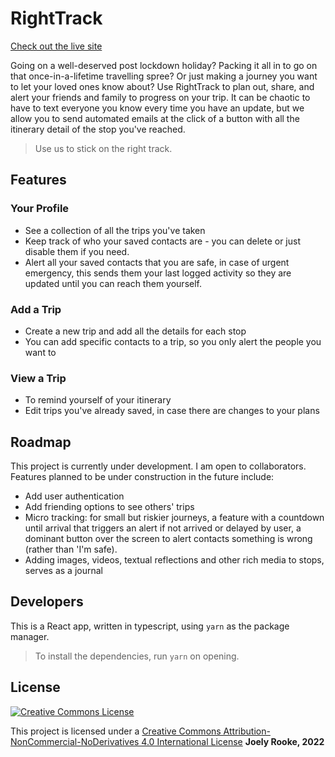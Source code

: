 # RightTrack

<a rel="Link to the RightTrack site" href="https://jr-travel-tracker.netlify.app/">Check out the live site</a>

Going on a well-deserved post lockdown holiday? Packing it all in to go on that once-in-a-lifetime travelling spree? Or just making a journey you want to let your loved ones know about? 
Use RightTrack to plan out, share, and alert your friends and family to progress on your trip. It can be chaotic to have to text everyone you know every time you have an update, but we allow you to send automated emails at the click of a button with all the itinerary detail of the stop you've reached. 
> Use us to stick on the right track.

## Features
### Your Profile
- See a collection of all the trips you've taken
- Keep track of who your saved contacts are - you can delete or just disable them if you need.
- Alert all your saved contacts that you are safe, in case of urgent emergency, this sends them your last logged activity so they are updated until you can reach them yourself.
### Add a Trip
- Create a new trip and add all the details for each stop
- You can add specific contacts to a trip, so you only alert the people you want to
### View a Trip
- To remind yourself of your itinerary
- Edit trips you've already saved, in case there are changes to your plans 

## Roadmap
This project is currently under development. I am open to collaborators. Features planned to be under construction in the future include:
- Add user authentication 
- Add friending options to see others' trips
- Micro tracking: for small but riskier journeys, a feature with a countdown until arrival that triggers an alert if not arrived or delayed by user, a dominant button over the screen to alert contacts something is wrong (rather than 'I'm safe).
- Adding images, videos, textual reflections and other rich media to stops, serves as a journal

## Developers
This is a React app, written in typescript, using `yarn` as the package manager. 
> To install the dependencies, run `yarn` on opening. 

## License
<a rel="license" href="http://creativecommons.org/licenses/by-nc-nd/4.0/"><img alt="Creative Commons License" style="border-width:0" src="https://i.creativecommons.org/l/by-nc-nd/4.0/88x31.png" /></a>

This project is licensed under a <a rel="license" href="http://creativecommons.org/licenses/by-nc-nd/4.0/">Creative Commons Attribution-NonCommercial-NoDerivatives 4.0 International License</a> **Joely Rooke, 2022**
